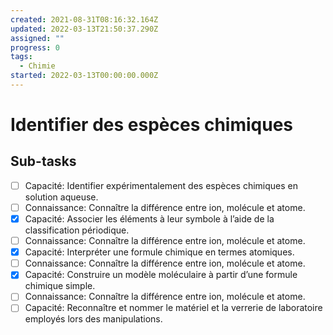 ```yaml
---
created: 2021-08-31T08:16:32.164Z
updated: 2022-03-13T21:50:37.290Z
assigned: ""
progress: 0
tags:
  - Chimie
started: 2022-03-13T00:00:00.000Z
---
```


# Identifier des espèces chimiques

## Sub-tasks

- [ ] Capacité: Identifier expérimentalement des espèces chimiques en solution aqueuse.
- [ ] Connaissance: Connaître la différence entre ion, molécule et atome.
- [x] Capacité: Associer les éléments à leur symbole à l’aide de la classification périodique.
- [ ] Connaissance: Connaître la différence entre ion, molécule et atome.
- [x] Capacité: Interpréter une formule chimique en termes atomiques.
- [ ] Connaissance: Connaître la différence entre ion, molécule et atome.
- [x] Capacité: Construire un modèle moléculaire à partir d’une formule chimique simple.
- [ ] Connaissance: Connaître la différence entre ion, molécule et atome.
- [ ] Capacité: Reconnaître et nommer le matériel et la verrerie de laboratoire employés lors des manipulations.
